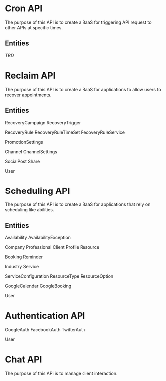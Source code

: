# Cron API

The purpose of this API is to create a BaaS for triggering API request to other APIs at specific times.

## Entities

*TBD*

# Reclaim API

The purpose of this API is to create a BaaS for applications to allow users to recover appointments.

## Entities

RecoveryCampaign
RecoveryTrigger

RecoveryRule
RecoveryRuleTimeSet
RecoveryRuleService

PromotionSettings

Channel
ChannelSettings

SocialPost
Share

User

# Scheduling API

The purpose of this API is to create a BaaS for applications that rely on scheduling like abilities.

## Entities

Availability
AvailabilityException

Company
Professional
Client
Profile
Resource

Booking
Reminder

Industry
Service

ServiceConfiguration
ResourceType
ResourceOption

GoogleCalendar
GoogleBooking

User

# Authentication API

GoogleAuth
FacebookAuth
TwitterAuth

User

# Chat API

The purpose of this APi is to manage client interaction.

